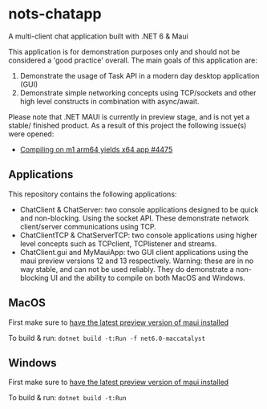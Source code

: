 # nots-chatapp

A multi-client chat application built with .NET 6 &amp; Maui

This application is for demonstration purposes only and should not be considered a 'good practice' overall. The main goals of this application are:

1. Demonstrate the usage of Task API in a modern day desktop application (GUI)
2. Demonstrate simple networking concepts using TCP/sockets and other high level constructs in combination with async/await.

Please note that .NET MAUI is currently in preview stage, and is not yet a stable/ finished product. As a result of this project the following issue(s) were opened:

* [Compiling on m1 arm64 yields x64 app #4475](https://github.com/dotnet/maui/issues/4475)

## Applications

This repository contains the following applications:

* ChatClient & ChatServer: two console applications designed to be quick and non-blocking. Using the socket API. These demonstrate network client/server communications using TCP.
* ChatClientTCP & ChatServerTCP: two console applications using higher level concepts such as TCPclient, TCPlistener and streams.
* ChatClient.gui and MyMauiApp: two GUI client applications using the maui preview versions 12 and 13 respectively. Warning: these are in no way stable, and can not be used reliably. They do demonstrate a non-blocking UI and the ability to compile on both MacOS and Windows.

## MacOS

First make sure to [have the latest preview version of maui installed](https://github.com/dotnet/maui/wiki/macOS-Install)

To build & run: `dotnet build -t:Run -f net6.0-maccatalyst`

## Windows

First make sure to [have the latest preview version of maui installed](https://docs.microsoft.com/en-gb/dotnet/maui/get-started/installation)

To build & run: `dotnet build -t:Run`
